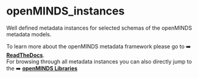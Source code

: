 # openMINDS_instances
Well defined metadata instances for selected schemas of the openMINDS metadata models.

To learn more about the openMINDS metadata framework please go to :arrow_right: [**ReadTheDocs**](https://openminds-documentation.readthedocs.io).  
For browsing through all metadata instances you can also directly jump to the :arrow_right: [**openMINDS Libraries**](https://openminds-documentation.readthedocs.io/en/latest/libraries.html)

